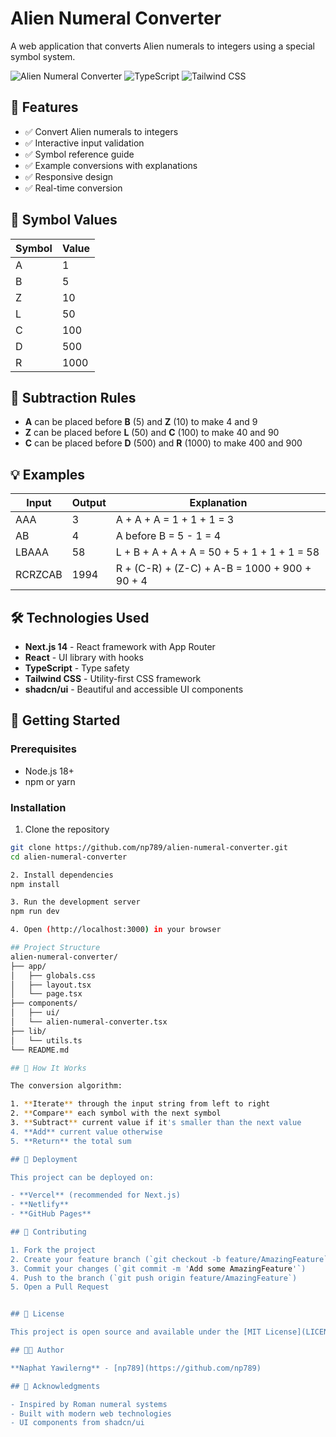 # Alien Numeral Converter

A web application that converts Alien numerals to integers using a special symbol system.

![Alien Numeral Converter](https://img.shields.io/badge/Next.js-14-black?style=flat-square&logo=next.js)
![TypeScript](https://img.shields.io/badge/TypeScript-blue?style=flat-square&logo=typescript)
![Tailwind CSS](https://img.shields.io/badge/Tailwind_CSS-38B2AC?style=flat-square&logo=tailwind-css)

## 🚀 Features

- ✅ Convert Alien numerals to integers
- ✅ Interactive input validation
- ✅ Symbol reference guide
- ✅ Example conversions with explanations
- ✅ Responsive design
- ✅ Real-time conversion

## 🔢 Symbol Values

| Symbol | Value |
|--------|-------|
| A      | 1     |
| B      | 5     |
| Z      | 10    |
| L      | 50    |
| C      | 100   |
| D      | 500   |
| R      | 1000  |

## 📏 Subtraction Rules

- **A** can be placed before **B** (5) and **Z** (10) to make 4 and 9
- **Z** can be placed before **L** (50) and **C** (100) to make 40 and 90
- **C** can be placed before **D** (500) and **R** (1000) to make 400 and 900

## 💡 Examples

| Input    | Output | Explanation                           |
|----------|--------|---------------------------------------|
| AAA      | 3      | A + A + A = 1 + 1 + 1 = 3            |
| AB       | 4      | A before B = 5 - 1 = 4               |
| LBAAA    | 58     | L + B + A + A + A = 50 + 5 + 1 + 1 + 1 = 58 |
| RCRZCAB  | 1994   | R + (C-R) + (Z-C) + A-B = 1000 + 900 + 90 + 4 |

## 🛠️ Technologies Used

- **Next.js 14** - React framework with App Router
- **React** - UI library with hooks
- **TypeScript** - Type safety
- **Tailwind CSS** - Utility-first CSS framework
- **shadcn/ui** - Beautiful and accessible UI components

## 🚀 Getting Started

### Prerequisites

- Node.js 18+ 
- npm or yarn

### Installation

1. Clone the repository
```bash
git clone https://github.com/np789/alien-numeral-converter.git
cd alien-numeral-converter

2. Install dependencies
npm install

3. Run the development server
npm run dev

4. Open (http://localhost:3000) in your browser

## Project Structure
alien-numeral-converter/
├── app/
│   ├── globals.css
│   ├── layout.tsx
│   └── page.tsx
├── components/
│   ├── ui/
│   └── alien-numeral-converter.tsx
├── lib/
│   └── utils.ts
└── README.md

## 🎯 How It Works

The conversion algorithm:

1. **Iterate** through the input string from left to right
2. **Compare** each symbol with the next symbol
3. **Subtract** current value if it's smaller than the next value
4. **Add** current value otherwise
5. **Return** the total sum

## 🚀 Deployment

This project can be deployed on:

- **Vercel** (recommended for Next.js)
- **Netlify**
- **GitHub Pages**

## 🤝 Contributing

1. Fork the project
2. Create your feature branch (`git checkout -b feature/AmazingFeature`)
3. Commit your changes (`git commit -m 'Add some AmazingFeature'`)
4. Push to the branch (`git push origin feature/AmazingFeature`)
5. Open a Pull Request


## 📝 License

This project is open source and available under the [MIT License](LICENSE).

## 👨‍💻 Author

**Naphat Yawilerng** - [np789](https://github.com/np789)

## 🙏 Acknowledgments

- Inspired by Roman numeral systems
- Built with modern web technologies
- UI components from shadcn/ui
